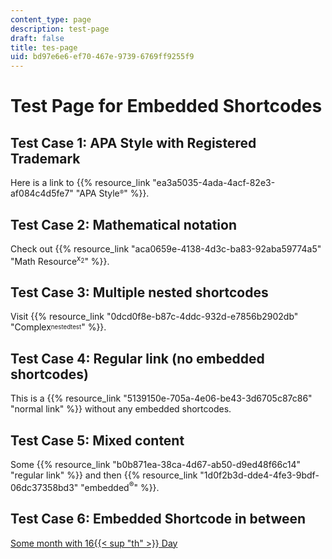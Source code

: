 ```yaml
---
content_type: page
description: test-page
draft: false
title: tes-page
uid: bd97e6e6-ef70-467e-9739-6769ff9255f9
---
```

# Test Page for Embedded Shortcodes

## Test Case 1: APA Style with Registered Trademark
Here is a link to {{% resource_link "ea3a5035-4ada-4acf-82e3-af084c4d5fe7" "APA Style<sup><sub>®</sub></sup>" %}}.

## Test Case 2: Mathematical notation
Check out {{% resource_link "aca0659e-4138-4d3c-ba83-92aba59774a5" "Math Resource<sup>x<sub>2</sub></sup>" %}}.

## Test Case 3: Multiple nested shortcodes
Visit {{% resource_link "0dcd0f8e-b87c-4ddc-932d-e7856b2902db" "Complex<sup><sub>nested</sub><sub>test</sub></sup>" %}}.

## Test Case 4: Regular link (no embedded shortcodes)
This is a {{% resource_link "5139150e-705a-4e06-be43-3d6705c87c86" "normal link" %}} without any embedded shortcodes.

## Test Case 5: Mixed content
Some {{% resource_link "b0b871ea-38ca-4d67-ab50-d9ed48f66c14" "regular link" %}} and then {{% resource_link "1d0f2b3d-dde4-4fe3-9bdf-06dc37358bd3" "embedded<sup>®</sup>" %}}.

## Test Case 6: Embedded Shortcode in between
[Some month with 16{{< sup "th" >}} Day](http://example.com)